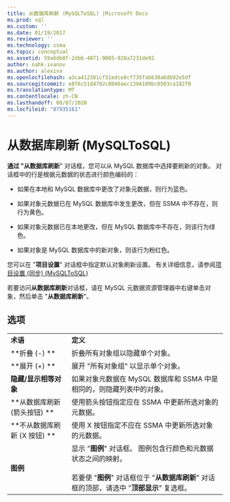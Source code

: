 ```yaml
---
title: 从数据库刷新 (MySQLToSQL) |Microsoft Docs
ms.prod: sql
ms.custom: ''
ms.date: 01/19/2017
ms.reviewer: ''
ms.technology: ssma
ms.topic: conceptual
ms.assetid: 59a6db8f-2db6-4071-9005-928a7231de92
author: nahk-ivanov
ms.author: alexiva
ms.openlocfilehash: a3ca412381cf31edce8cf735fab630a6db92e5df
ms.sourcegitcommit: e8f6c51d4702c0046aec1394109bc0503ca182f0
ms.translationtype: MT
ms.contentlocale: zh-CN
ms.lasthandoff: 08/07/2020
ms.locfileid: "87935161"
---
```

# <a name="refresh-from-database-mysqltosql"></a>从数据库刷新 (MySQLToSQL)
**通过 "从数据库刷新**" 对话框，您可以从 MySQL 数据库中选择要刷新的对象。 对话框中的行是根据元数据的状态进行颜色编码的：  
  
-   如果在本地和 MySQL 数据库中更改了对象元数据，则行为蓝色。  
  
-   如果对象元数据已在 MySQL 数据库中发生更改，但在 SSMA 中不存在，则行为黄色。  
  
-   如果对象元数据已在本地更改，但在 MySQL 数据库中不存在，则该行为绿色。  
  
-   如果对象是 MySQL 数据库中的新对象，则该行为粉红色。  
  
您可以在 "**项目设置**" 对话框中指定默认对象刷新设置。 有关详细信息，请参阅[项目设置 &#40;同步&#41; &#40;MySQLToSQL&#41;](../../ssma/mysql/project-settings-synchronization-mysqltosql.md)  
  
若要访问**从数据库刷新**对话框，请在 MySQL 元数据资源管理器中右键单击对象，然后单击 "**从数据库刷新**"。  
  
## <a name="options"></a>选项  
  
|||  
|-|-|  
|**术语**|**定义**|  
|**折叠 (-) **|折叠所有对象组以隐藏单个对象。|  
|**展开 (+) **|展开 "所有对象组" 以显示单个对象。|  
|**隐藏/显示相等对象**|如果对象元数据在 MySQL 数据库和 SSMA 中是相同的，则隐藏列表中的对象。|  
|**从数据库刷新 (箭头按钮) **|使用箭头按钮指定应在 SSMA 中更新所选对象的元数据。|  
|**不从数据库刷新 (X 按钮) **|使用 X 按钮指定不应在 SSMA 中更新所选对象的元数据。|  
|**图例**|显示 "**图例**" 对话框。 图例包含行颜色和元数据状态之间的映射。<br /><br />若要使 "**图例**" 对话框位于 "**从数据库刷新**" 对话框的顶部，请选中 "**顶部显示**" 复选框。|  
  
